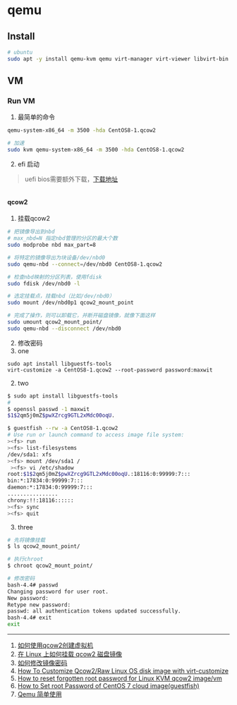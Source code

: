 # qemu

## Install
```bash
# ubuntu
sudo apt -y install qemu-kvm qemu virt-manager virt-viewer libvirt-bin
```

## VM

### Run VM
1. 最简单的命令
```bash
qemu-system-x86_64 -m 3500 -hda CentOS8-1.qcow2

# 加速
sudo kvm qemu-system-x86_64 -m 3500 -hda CentOS8-1.qcow2
```
2. efi 启动
> uefi bios需要额外下载，[下载地址](https://retrage.github.io/edk2-nightly/)
```bash

```

#### qcow2
1. 挂载qcow2
```bash
# 把镜像导出到nbd
# max_nbd=N 指定nbd管理的分区的最大个数
sudo modprobe nbd max_part=8

# 将特定的镜像导出为块设备/dev/nbd0
sudo qemu-nbd --connect=/dev/nbd0 CentOS8-1.qcow2

# 检查nbd映射的分区列表，使用fdisk
sudo fdisk /dev/nbd0 -l

# 选定挂载点，挂载nbd（比如/dev/nbd0）
sudo mount /dev/nbd0p1 qcow2_mount_point

# 完成了操作，则可以卸载它，并断开磁盘镜像，就像下面这样
sudo umount qcow2_mount_point/
sudo qemu-nbd --disconnect /dev/nbd0 
```

2. 修改密码
1. one
```
sudo apt install libguestfs-tools 
virt-customize -a CentOS8-1.qcow2 --root-password password:maxwit
```

2. two
```bash
$ sudo apt install libguestfs-tools 
# 
$ openssl passwd -1 maxwit
$1$2qm5j0mZ$pwXZrcg9GTL2xMdc00oqU.

$ guestfish --rw -a CentOS8-1.qcow2 
# Use run or launch command to access image file system:
><fs> run
><fs> list-filesystems 
/dev/sda1: xfs
><fs> mount /dev/sda1 /
 ><fs> vi /etc/shadow
root:$1$2qm5j0mZ$pwXZrcg9GTL2xMdc00oqU.:18116:0:99999:7:::
bin:*:17834:0:99999:7:::
daemon:*:17834:0:99999:7:::
................
chrony:!!:18116::::::
><fs> sync 
><fs> quit
```

3. three
```bash
# 先将镜像挂载
$ ls qcow2_mount_point/

# 执行chroot
$ chroot qcow2_mount_point/

# 修改密码
bash-4.4# passwd 
Changing password for user root.
New password: 
Retype new password: 
passwd: all authentication tokens updated successfully.
bash-4.4# exit
exit
```

---

1. [如何使用qcow2创建虚拟机](https://www.jianshu.com/p/aa3fc4c300fe)
2. [在 Linux 上如何挂载 qcow2 磁盘镜像](https://www.jianshu.com/p/6b977c02bfb2)
3. [如何修改镜像密码](https://blog.csdn.net/jiahaojie1984/article/details/52242589)
4. [How To Customize Qcow2/Raw Linux OS disk image with virt-customize](https://computingforgeeks.com/customize-qcow2-raw-image-templates-with-virt-customize/)
5. [How to reset forgotten root password for Linux KVM qcow2 image/vm](https://www.cyberciti.biz/faq/how-to-reset-forgotten-root-password-for-linux-kvm-qcow2-image-vm/)
6. [How to Set root Password of CentOS 7 cloud image(guestfish)](https://www.linuxcnf.com/2019/11/how-to-set-root-password-of-centos-7.html)
7. [Qemu 简单使用](https://blog.csdn.net/jiangwei0512/article/details/56495296)
